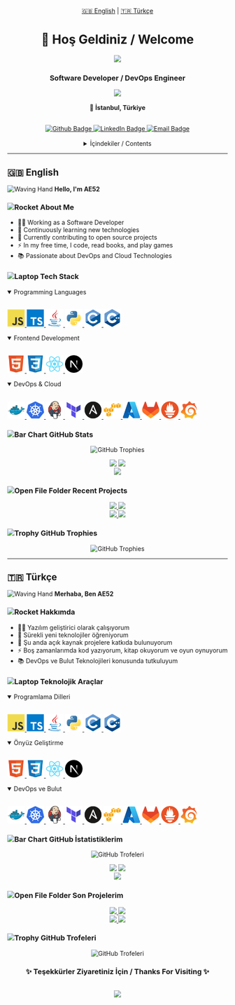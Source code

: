 <div align="center">

<a href="#-english">🇬🇧 English</a> | <a href="#-türkçe">🇹🇷 Türkçe</a>

# 👋 Hoş Geldiniz / Welcome

<img src="https://raw.githubusercontent.com/Tarikul-Islam-Anik/Animated-Fluent-Emojis/master/Emojis/People%20with%20professions/Man%20Technologist%20Light%20Skin%20Tone.png" width="150" />

### Software Developer / DevOps Engineer

<img src="https://readme-typing-svg.herokuapp.com/?lines=Yazılım%20Geliştirici;DevOps%20Mühendisi;Sürekli%20Öğrenen;&font=Pacifico&center=true&width=650&height=120&color=58a6ff&vCenter=true&size=45%22">

📍 **İstanbul, Türkiye**

<img src="https://komarev.com/ghpvc/?username=AE52&style=flat-square&color=blue" alt=""/>

<div>
  <a href="https://github.com/AE52">
    <img src="https://img.shields.io/badge/GitHub-100000?style=for-the-badge&logo=github&logoColor=white" alt="Github Badge"/>
  </a>
  <a href="https://www.linkedin.com/in/aerenozdemir/">
    <img src="https://img.shields.io/badge/LinkedIn-0077B5?style=for-the-badge&logo=linkedin&logoColor=white" alt="LinkedIn Badge"/>
  </a>
  <a href="mailto:asimerenozdemir@gmail.com">
    <img src="https://img.shields.io/badge/Email-D14836?style=for-the-badge&logo=gmail&logoColor=white" alt="Email Badge"/>
  </a>
</div>

<br>

<details>
  <summary>İçindekiler / Contents</summary>
  <ol>
    <li><a href="#-english">🇬🇧 English</a></li>
    <ul>
      <li><a href="#-about-me">About Me</a></li>
      <li><a href="#-tech-stack">Tech Stack</a></li>
      <li><a href="#-github-stats">GitHub Stats</a></li>
      <li><a href="#-recent-projects">Recent Projects</a></li>
      <li><a href="#-github-trophies">GitHub Trophies</a></li>
    </ul>
    <li><a href="#-türkçe">🇹🇷 Türkçe</a></li>
    <ul>
      <li><a href="#-hakkımda">Hakkımda</a></li>
      <li><a href="#-teknolojik-araçlar">Teknolojik Araçlar</a></li>
      <li><a href="#-github-i̇statistiklerim">GitHub İstatistiklerim</a></li>
      <li><a href="#-son-projelerim">Son Projelerim</a></li>
      <li><a href="#-github-trofeleri">GitHub Trofeleri</a></li>
    </ul>
  </ol>
</details>

</div>

---

<div id="-english"></div>

## 🇬🇧 English

<img src="https://raw.githubusercontent.com/Tarikul-Islam-Anik/Animated-Fluent-Emojis/master/Emojis/Hand%20gestures/Waving%20Hand.png" width="40" height="40" alt="Waving Hand"/> **Hello, I'm AE52**

### <img src="https://raw.githubusercontent.com/Tarikul-Islam-Anik/Animated-Fluent-Emojis/master/Emojis/Objects/Rocket.png" width="25" height="25" alt="Rocket"/> About Me

- 👨‍💻 Working as a Software Developer
- 🌱 Continuously learning new technologies
- 🔭 Currently contributing to open source projects
- ⚡ In my free time, I code, read books, and play games
- 📚 Passionate about DevOps and Cloud Technologies

### <img src="https://raw.githubusercontent.com/Tarikul-Islam-Anik/Animated-Fluent-Emojis/master/Emojis/Objects/Laptop.png" width="25" height="25" alt="Laptop"/> Tech Stack

<details open>
<summary>Programming Languages</summary>
<br>
<p align="left">
  <a href="https://developer.mozilla.org/en-US/docs/Web/JavaScript" target="_blank" rel="noreferrer"> 
    <img src="https://raw.githubusercontent.com/devicons/devicon/master/icons/javascript/javascript-original.svg" alt="javascript" width="40" height="40"/> 
  </a>
  <a href="https://www.typescriptlang.org/" target="_blank" rel="noreferrer"> 
    <img src="https://raw.githubusercontent.com/devicons/devicon/master/icons/typescript/typescript-original.svg" alt="typescript" width="40" height="40"/> 
  </a>
  <a href="https://www.java.com" target="_blank" rel="noreferrer"> 
    <img src="https://raw.githubusercontent.com/devicons/devicon/master/icons/java/java-original.svg" alt="java" width="40" height="40"/> 
  </a>
  <a href="https://www.python.org" target="_blank" rel="noreferrer"> 
    <img src="https://raw.githubusercontent.com/devicons/devicon/master/icons/python/python-original.svg" alt="python" width="40" height="40"/> 
  </a>
  <a href="https://www.cprogramming.com/" target="_blank" rel="noreferrer"> 
    <img src="https://raw.githubusercontent.com/devicons/devicon/master/icons/c/c-original.svg" alt="c" width="40" height="40"/> 
  </a>
  <a href="https://www.w3schools.com/cpp/" target="_blank" rel="noreferrer"> 
    <img src="https://raw.githubusercontent.com/devicons/devicon/master/icons/cplusplus/cplusplus-original.svg" alt="cplusplus" width="40" height="40"/> 
  </a>
</p>
</details>

<details open>
<summary>Frontend Development</summary>
<br>
<p align="left">
  <a href="https://www.w3.org/html/" target="_blank" rel="noreferrer"> 
    <img src="https://raw.githubusercontent.com/devicons/devicon/master/icons/html5/html5-original.svg" alt="html5" width="40" height="40"/> 
  </a>
  <a href="https://www.w3schools.com/css/" target="_blank" rel="noreferrer"> 
    <img src="https://raw.githubusercontent.com/devicons/devicon/master/icons/css3/css3-original.svg" alt="css3" width="40" height="40"/> 
  </a>
  <a href="https://reactjs.org/" target="_blank" rel="noreferrer"> 
    <img src="https://raw.githubusercontent.com/devicons/devicon/master/icons/react/react-original.svg" alt="react" width="40" height="40"/> 
  </a>
  <a href="https://nextjs.org/" target="_blank" rel="noreferrer"> 
    <img src="https://raw.githubusercontent.com/devicons/devicon/master/icons/nextjs/nextjs-original.svg" alt="nextjs" width="40" height="40"/> 
  </a>
</p>
</details>

<details open>
<summary>DevOps & Cloud</summary>
<br>
<p align="left">
  <a href="https://www.docker.com/" target="_blank" rel="noreferrer"> 
    <img src="https://raw.githubusercontent.com/devicons/devicon/master/icons/docker/docker-original.svg" alt="docker" width="40" height="40"/> 
  </a>
  <a href="https://kubernetes.io" target="_blank" rel="noreferrer"> 
    <img src="https://raw.githubusercontent.com/devicons/devicon/master/icons/kubernetes/kubernetes-plain.svg" alt="kubernetes" width="40" height="40"/> 
  </a>
  <a href="https://www.jenkins.io" target="_blank" rel="noreferrer"> 
    <img src="https://raw.githubusercontent.com/devicons/devicon/master/icons/jenkins/jenkins-original.svg" alt="jenkins" width="40" height="40"/> 
  </a>
  <a href="https://www.terraform.io/" target="_blank" rel="noreferrer"> 
    <img src="https://raw.githubusercontent.com/devicons/devicon/master/icons/terraform/terraform-original.svg" alt="terraform" width="40" height="40"/> 
  </a>
  <a href="https://www.ansible.com/" target="_blank" rel="noreferrer"> 
    <img src="https://raw.githubusercontent.com/devicons/devicon/master/icons/ansible/ansible-original.svg" alt="ansible" width="40" height="40"/> 
  </a>
  <a href="https://aws.amazon.com" target="_blank" rel="noreferrer"> 
    <img src="https://raw.githubusercontent.com/devicons/devicon/master/icons/amazonwebservices/amazonwebservices-original.svg" alt="aws" width="40" height="40"/> 
  </a>
  <a href="https://azure.microsoft.com/en-in/" target="_blank" rel="noreferrer"> 
    <img src="https://raw.githubusercontent.com/devicons/devicon/master/icons/azure/azure-original.svg" alt="azure" width="40" height="40"/> 
  </a>
  <a href="https://about.gitlab.com/" target="_blank" rel="noreferrer"> 
    <img src="https://raw.githubusercontent.com/devicons/devicon/master/icons/gitlab/gitlab-original.svg" alt="gitlab" width="40" height="40"/> 
  </a>
  <a href="https://prometheus.io/" target="_blank" rel="noreferrer"> 
    <img src="https://raw.githubusercontent.com/devicons/devicon/master/icons/prometheus/prometheus-original.svg" alt="prometheus" width="40" height="40"/> 
  </a>
  <a href="https://grafana.com" target="_blank" rel="noreferrer"> 
    <img src="https://raw.githubusercontent.com/devicons/devicon/master/icons/grafana/grafana-original.svg" alt="grafana" width="40" height="40"/> 
  </a>
</p>
</details>

### <img src="https://raw.githubusercontent.com/Tarikul-Islam-Anik/Animated-Fluent-Emojis/master/Emojis/Objects/Bar%20Chart.png" width="25" height="25" alt="Bar Chart"/> GitHub Stats

<p align="center">
  <img src="https://github-profile-trophy.vercel.app/?username=AE52&theme=algolia&row=1&column=6&margin-w=15" alt="GitHub Trophies" />
</p>

<div align="center">
  <img src="https://github-readme-stats.vercel.app/api?username=AE52&show_icons=true&theme=tokyonight" height="180em" />
  <img src="https://github-readme-streak-stats.herokuapp.com/?user=AE52&theme=tokyonight" height="180em" />
</div>

<div align="center">
  <img src="https://github-readme-stats.vercel.app/api/top-langs/?username=AE52&layout=compact&theme=tokyonight" height="200em" />
</div>

### <img src="https://raw.githubusercontent.com/Tarikul-Islam-Anik/Animated-Fluent-Emojis/master/Emojis/Objects/Open%20File%20Folder.png" width="25" height="25" alt="Open File Folder"/> Recent Projects

<div align="center">
  <a href="https://github.com/AE52/AE52">
    <img src="https://github-readme-stats.vercel.app/api/pin/?username=AE52&repo=AE52&theme=tokyonight" />
  </a>
  <a href="https://github.com/AE52/githubtokenrepomanager">
    <img src="https://github-readme-stats.vercel.app/api/pin/?username=AE52&repo=githubtokenrepomanager&theme=tokyonight" />
  </a>
</div>
<div align="center">
  <a href="https://github.com/AE52/erencangulkan">
    <img src="https://github-readme-stats.vercel.app/api/pin/?username=AE52&repo=erencangulkan&theme=tokyonight" />
  </a>
  <a href="https://github.com/AE52/java-swing-banking-desktopapp">
    <img src="https://github-readme-stats.vercel.app/api/pin/?username=AE52&repo=java-swing-banking-desktopapp&theme=tokyonight" />
  </a>
</div>

### <img src="https://raw.githubusercontent.com/Tarikul-Islam-Anik/Animated-Fluent-Emojis/master/Emojis/Objects/Trophy.png" width="25" height="25" alt="Trophy"/> GitHub Trophies

<div align="center">
  <img src="https://github-profile-trophy.vercel.app/?username=AE52&theme=nord&column=7" alt="GitHub Trophies" />
</div>

---

<div id="-türkçe"></div>

## 🇹🇷 Türkçe

<img src="https://raw.githubusercontent.com/Tarikul-Islam-Anik/Animated-Fluent-Emojis/master/Emojis/Hand%20gestures/Waving%20Hand.png" width="40" height="40" alt="Waving Hand"/> **Merhaba, Ben AE52**

### <img src="https://raw.githubusercontent.com/Tarikul-Islam-Anik/Animated-Fluent-Emojis/master/Emojis/Objects/Rocket.png" width="25" height="25" alt="Rocket"/> Hakkımda

- 👨‍💻 Yazılım geliştirici olarak çalışıyorum
- 🌱 Sürekli yeni teknolojiler öğreniyorum
- 🔭 Şu anda açık kaynak projelere katkıda bulunuyorum
- ⚡ Boş zamanlarımda kod yazıyorum, kitap okuyorum ve oyun oynuyorum
- 📚 DevOps ve Bulut Teknolojileri konusunda tutkuluyum

### <img src="https://raw.githubusercontent.com/Tarikul-Islam-Anik/Animated-Fluent-Emojis/master/Emojis/Objects/Laptop.png" width="25" height="25" alt="Laptop"/> Teknolojik Araçlar

<details open>
<summary>Programlama Dilleri</summary>
<br>
<p align="left">
  <a href="https://developer.mozilla.org/en-US/docs/Web/JavaScript" target="_blank" rel="noreferrer"> 
    <img src="https://raw.githubusercontent.com/devicons/devicon/master/icons/javascript/javascript-original.svg" alt="javascript" width="40" height="40"/> 
  </a>
  <a href="https://www.typescriptlang.org/" target="_blank" rel="noreferrer"> 
    <img src="https://raw.githubusercontent.com/devicons/devicon/master/icons/typescript/typescript-original.svg" alt="typescript" width="40" height="40"/> 
  </a>
  <a href="https://www.java.com" target="_blank" rel="noreferrer"> 
    <img src="https://raw.githubusercontent.com/devicons/devicon/master/icons/java/java-original.svg" alt="java" width="40" height="40"/> 
  </a>
  <a href="https://www.python.org" target="_blank" rel="noreferrer"> 
    <img src="https://raw.githubusercontent.com/devicons/devicon/master/icons/python/python-original.svg" alt="python" width="40" height="40"/> 
  </a>
  <a href="https://www.cprogramming.com/" target="_blank" rel="noreferrer"> 
    <img src="https://raw.githubusercontent.com/devicons/devicon/master/icons/c/c-original.svg" alt="c" width="40" height="40"/> 
  </a>
  <a href="https://www.w3schools.com/cpp/" target="_blank" rel="noreferrer"> 
    <img src="https://raw.githubusercontent.com/devicons/devicon/master/icons/cplusplus/cplusplus-original.svg" alt="cplusplus" width="40" height="40"/> 
  </a>
</p>
</details>

<details open>
<summary>Önyüz Geliştirme</summary>
<br>
<p align="left">
  <a href="https://www.w3.org/html/" target="_blank" rel="noreferrer"> 
    <img src="https://raw.githubusercontent.com/devicons/devicon/master/icons/html5/html5-original.svg" alt="html5" width="40" height="40"/> 
  </a>
  <a href="https://www.w3schools.com/css/" target="_blank" rel="noreferrer"> 
    <img src="https://raw.githubusercontent.com/devicons/devicon/master/icons/css3/css3-original.svg" alt="css3" width="40" height="40"/> 
  </a>
  <a href="https://reactjs.org/" target="_blank" rel="noreferrer"> 
    <img src="https://raw.githubusercontent.com/devicons/devicon/master/icons/react/react-original.svg" alt="react" width="40" height="40"/> 
  </a>
  <a href="https://nextjs.org/" target="_blank" rel="noreferrer"> 
    <img src="https://raw.githubusercontent.com/devicons/devicon/master/icons/nextjs/nextjs-original.svg" alt="nextjs" width="40" height="40"/> 
  </a>
</p>
</details>

<details open>
<summary>DevOps ve Bulut</summary>
<br>
<p align="left">
  <a href="https://www.docker.com/" target="_blank" rel="noreferrer"> 
    <img src="https://raw.githubusercontent.com/devicons/devicon/master/icons/docker/docker-original.svg" alt="docker" width="40" height="40"/> 
  </a>
  <a href="https://kubernetes.io" target="_blank" rel="noreferrer"> 
    <img src="https://raw.githubusercontent.com/devicons/devicon/master/icons/kubernetes/kubernetes-plain.svg" alt="kubernetes" width="40" height="40"/> 
  </a>
  <a href="https://www.jenkins.io" target="_blank" rel="noreferrer"> 
    <img src="https://raw.githubusercontent.com/devicons/devicon/master/icons/jenkins/jenkins-original.svg" alt="jenkins" width="40" height="40"/> 
  </a>
  <a href="https://www.terraform.io/" target="_blank" rel="noreferrer"> 
    <img src="https://raw.githubusercontent.com/devicons/devicon/master/icons/terraform/terraform-original.svg" alt="terraform" width="40" height="40"/> 
  </a>
  <a href="https://www.ansible.com/" target="_blank" rel="noreferrer"> 
    <img src="https://raw.githubusercontent.com/devicons/devicon/master/icons/ansible/ansible-original.svg" alt="ansible" width="40" height="40"/> 
  </a>
  <a href="https://aws.amazon.com" target="_blank" rel="noreferrer"> 
    <img src="https://raw.githubusercontent.com/devicons/devicon/master/icons/amazonwebservices/amazonwebservices-original.svg" alt="aws" width="40" height="40"/> 
  </a>
  <a href="https://azure.microsoft.com/en-in/" target="_blank" rel="noreferrer"> 
    <img src="https://raw.githubusercontent.com/devicons/devicon/master/icons/azure/azure-original.svg" alt="azure" width="40" height="40"/> 
  </a>
  <a href="https://about.gitlab.com/" target="_blank" rel="noreferrer"> 
    <img src="https://raw.githubusercontent.com/devicons/devicon/master/icons/gitlab/gitlab-original.svg" alt="gitlab" width="40" height="40"/> 
  </a>
  <a href="https://prometheus.io/" target="_blank" rel="noreferrer"> 
    <img src="https://raw.githubusercontent.com/devicons/devicon/master/icons/prometheus/prometheus-original.svg" alt="prometheus" width="40" height="40"/> 
  </a>
  <a href="https://grafana.com" target="_blank" rel="noreferrer"> 
    <img src="https://raw.githubusercontent.com/devicons/devicon/master/icons/grafana/grafana-original.svg" alt="grafana" width="40" height="40"/> 
  </a>
</p>
</details>

### <img src="https://raw.githubusercontent.com/Tarikul-Islam-Anik/Animated-Fluent-Emojis/master/Emojis/Objects/Bar%20Chart.png" width="25" height="25" alt="Bar Chart"/> GitHub İstatistiklerim

<p align="center">
  <img src="https://github-profile-trophy.vercel.app/?username=AE52&theme=algolia&row=1&column=6&margin-w=15&locale=tr" alt="GitHub Trofeleri" />
</p>

<div align="center">
  <img src="https://github-readme-stats.vercel.app/api?username=AE52&show_icons=true&theme=tokyonight&locale=tr" height="180em" />
  <img src="https://github-readme-streak-stats.herokuapp.com/?user=AE52&theme=tokyonight&locale=tr" height="180em" />
</div>

<div align="center">
  <img src="https://github-readme-stats.vercel.app/api/top-langs/?username=AE52&layout=compact&theme=tokyonight&locale=tr" height="200em" />
</div>

### <img src="https://raw.githubusercontent.com/Tarikul-Islam-Anik/Animated-Fluent-Emojis/master/Emojis/Objects/Open%20File%20Folder.png" width="25" height="25" alt="Open File Folder"/> Son Projelerim

<div align="center">
  <a href="https://github.com/AE52/AE52">
    <img src="https://github-readme-stats.vercel.app/api/pin/?username=AE52&repo=AE52&theme=tokyonight&locale=tr" />
  </a>
  <a href="https://github.com/AE52/githubtokenrepomanager">
    <img src="https://github-readme-stats.vercel.app/api/pin/?username=AE52&repo=githubtokenrepomanager&theme=tokyonight&locale=tr" />
  </a>
</div>
<div align="center">
  <a href="https://github.com/AE52/erencangulkan">
    <img src="https://github-readme-stats.vercel.app/api/pin/?username=AE52&repo=erencangulkan&theme=tokyonight&locale=tr" />
  </a>
  <a href="https://github.com/AE52/java-swing-banking-desktopapp">
    <img src="https://github-readme-stats.vercel.app/api/pin/?username=AE52&repo=java-swing-banking-desktopapp&theme=tokyonight&locale=tr" />
  </a>
</div>

### <img src="https://raw.githubusercontent.com/Tarikul-Islam-Anik/Animated-Fluent-Emojis/master/Emojis/Objects/Trophy.png" width="25" height="25" alt="Trophy"/> GitHub Trofeleri

<div align="center">
  <img src="https://github-profile-trophy.vercel.app/?username=AE52&theme=nord&column=7&locale=tr" alt="GitHub Trofeleri" />
</div>

<div align="center">
  <h3>✨ Teşekkürler Ziyaretiniz İçin / Thanks For Visiting ✨</h3>
  <br>
  <img src="https://raw.githubusercontent.com/Tarikul-Islam-Anik/Animated-Fluent-Emojis/master/Emojis/Animals/Cat.png" width="100" />
</div>
